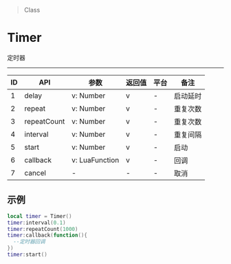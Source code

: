 > Class

# Timer

定时器

---

| ID   | API         | 参数             | 返回值  | 平台   | 备注   |
| ---- | ----------- | -------------- | ---- | ---- | ---- |
| 1    | delay       | v: Number      | v    | -    | 启动延时 |
| 2    | repeat      | v: Number      | v    | -    | 重复次数 |
| 3    | repeatCount | v: Number      | v    | -    | 重复次数 |
| 4    | interval    | v: Number      | v    | -    | 重复间隔 |
| 5    | start       | v: Number      | v    | -    | 启动   |
| 6    | callback    | v: LuaFunction | v    | -    | 回调   |
| 7    | cancel      | -              | -    | -    | 取消   |

## 示例

```lua
local timer = Timer()
timer:interval(0.1)
timer:repeatCount(1000)
timer:callback(function(){
  --定时器回调
})
timer:start()
```
